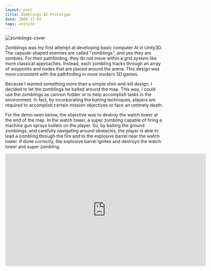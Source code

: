 ```yaml
---
layout: post
title: Zomblings AI Prototype
date: 2009-11-01 
tags: unity3d
---
```


![zomblings-cover](https://s3.us-east-2.amazonaws.com/jarrodparkes.com/zomblings-cover.png "Zomblings")

Zomblings was my first attempt at developing basic computer AI in Unity3D. The capsule-shaped enemies are called "zomblings", and yes they are zombies. For their pathfinding, they do not move within a grid system like more classical approaches. Instead, each zombling tracks through an array of waypoints and nodes that are placed around the arena. This design was more consistent with the pathfinding in more modern 3D games.

Because I wanted something more than a simple shot-and-kill design, I decided to let the zomblings be baited around the map. This way, I could use the zomblings as cannon fodder or to help accomplish tasks in the environment. In fact, by incorporating the baiting techniques, players are required to accomplish certain mission objectives or face an untimely death.

For the demo seen below, the objective was to destroy the watch tower at the end of the map. In the watch tower, a super zombling capable of firing a machine gun sprays bullets on the player. So, by baiting the ground zomblings, and carefully navigating around obstacles, the player is able to lead a zombling through the fire and to the explosive barrel near the watch tower. If done correctly, the explosive barrel ignites and destroys the watch tower and super zombling.

<div class="video-wrapper">
	<iframe width="640" height="360" src="https://www.youtube.com/embed/SYf1E3mg3KU" frameborder="0" allowfullscreen></iframe>
</div>
